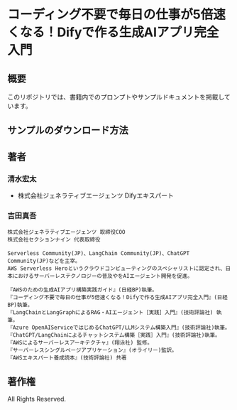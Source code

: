 # コーディング不要で毎日の仕事が5倍速くなる！Difyで作る生成AIアプリ完全入門

## 概要
このリポジトリでは、書籍内でのプロンプトやサンプルドキュメントを掲載しています。

## サンプルのダウンロード方法

## 著者
### 清水宏太
- 株式会社ジェネラティブエージェンツ Difyエキスパート

### 吉田真吾　
```
株式会社ジェネラティブエージェンツ 取締役COO
株式会社セクションナイン 代表取締役

Serverless Community(JP)、LangChain Community(JP)、ChatGPT Community(JP)などを主宰。
AWS Serverless Heroというクラウドコンピューティングのスペシャリストに認定され、日本におけるサーバーレステクノロジーの普及やをAIエージェント開発を促進。

『AWSのための生成AIアプリ構築実践ガイド』(日経BP)執筆。
『コーディング不要で毎日の仕事が5倍速くなる！Difyで作る生成AIアプリ完全入門』(日経BP)執筆。
『LangChainとLangGraphによるRAG・AIエージェント［実践］入門』(技術評論社) 執筆。
『Azure OpenAIServiceではじめるChatGPT/LLMシステム構築入門』(技術評論社)執筆。
『ChatGPT/LangChainによるチャットシステム構築［実践］入門』(技術評論社)執筆。
『AWSによるサーバーレスアーキテクチャ』(翔泳社) 監修。
『サーバーレスシングルページアプリケーション』(オライリー)監訳。
『AWSエキスパート養成読本』(技術評論社) 共著
```

## 著作権
All Rights Reserved.